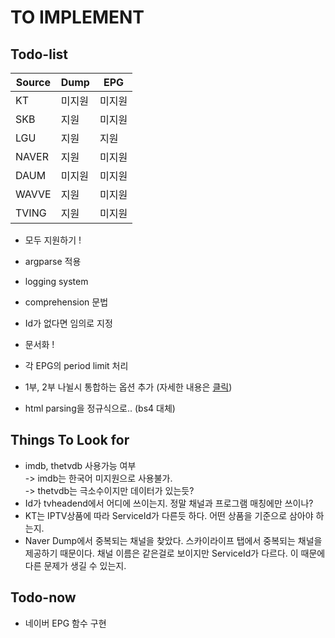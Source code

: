 # TO IMPLEMENT

## Todo-list

| Source | Dump   | EPG    |
| ------ | ------ | ------ |
| KT     | 미지원 | 미지원 |
| SKB    | 지원   | 미지원 |
| LGU    | 지원   | 지원   |
| NAVER  | 지원   | 미지원 |
| DAUM   | 미지원 | 미지원 |
| WAVVE  | 지원   | 미지원 |
| TVING  | 지원   | 미지원 |

- 모두 지원하기 !

- argparse 적용

- logging system

- comprehension 문법

- Id가 없다면 임의로 지정

- 문서화 !

- 각 EPG의 period limit 처리

- 1부, 2부 나뉠시 통합하는 옵션 추가 (자세한 내용은 [클릭](https://www.clien.net/service/board/cm_nas/12566572))

- html parsing을 정규식으로.. (bs4 대체)

## Things To Look for

- imdb, thetvdb 사용가능 여부  
   -> imdb는 한국어 미지원으로 사용불가.  
   -> thetvdb는 극소수이지만 데이터가 있는듯?
  </br>
- Id가 tvheadend에서 어디에 쓰이는지. 정말 채널과 프로그램 매칭에만 쓰이나?
- KT는 IPTV상품에 따라 ServiceId가 다른듯 하다. 어떤 상품을 기준으로 삼아야 하는지.
- Naver Dump에서 중복되는 채널을 찾았다. 스카이라이프 탭에서 중복되는 채널을 제공하기 때문이다. 채널 이름은 같은걸로 보이지만 ServiceId가 다르다. 이 때문에 다른 문제가 생길 수 있는지.

## Todo-now

- 네이버 EPG 함수 구현
